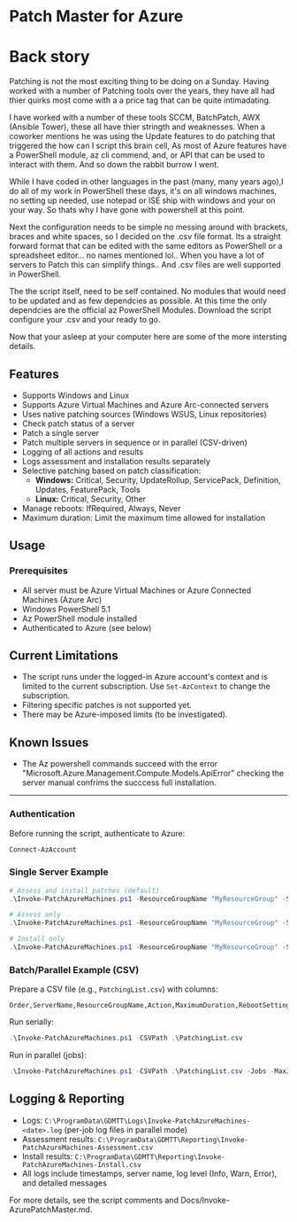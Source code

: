 # Patch Master for Azure

# Back story

Patching is not the most exciting thing to be doing on a Sunday. Having worked with a number of Patching tools over the years, they have all had thier quirks most come with a a price tag that can be quite intimadating. 

I have worked with a number of these tools SCCM, BatchPatch, AWX (Ansible Tower), these all have thier stringth and weaknesses. When a coworker mentions he was using the Update features to do patching that triggered the how can I script this brain cell, As most of Azure features have a PowerShell module, az cli commend, and, or API that can be used to interact with them. And so down the rabbit burrow I went. 

While I have coded in other languages in the past (many, many years ago),I do all of my work in PowerShell these days, it's on all windows machines, no setting up needed, use notepad or ISE ship with windows and your on your way. So thats why I have gone with powershell at this point. 

Next the configuration needs to be simple no messing around with brackets, braces and white spaces, so I decided on the .csv file format. Its a straight forward format that can be edited with the same editors as PowerShell or a spreadsheet editor... no names mentioned lol.. When you have a lot of servers to Patch this can simplify things.. And .csv files are well supported in PowerShell. 

The the script itself, need to be self contained. No modules that would need to be updated and as few dependcies as possible. At this time the only dependcies are the official az PowerShell Modules. Download the script configure your .csv and your ready to go. 

Now that your asleep at your computer here are some of the more intersting details.

## Features

- Supports Windows and Linux
- Supports Azure Virtual Machines and Azure Arc-connected servers
- Uses native patching sources (Windows WSUS, Linux repositories)
- Check patch status of a server
- Patch a single server
- Patch multiple servers in sequence or in parallel (CSV-driven)
- Logging of all actions and results
- Logs assessment and installation results separately
- Selective patching based on patch classification:
  - **Windows:** Critical, Security, UpdateRollup, ServicePack, Definition, Updates, FeaturePack, Tools
  - **Linux:** Critical, Security, Other
- Manage reboots: IfRequired, Always, Never
- Maximum duration: Limit the maximum time allowed for installation

## Usage

### Prerequisites
- All server must be Azure Virtual Machines or Azure Connected Machines (Azure Arc)
- Windows PowerShell 5.1
- Az PowerShell module installed
- Authenticated to Azure (see below)

## Current Limitations

- The script runs under the logged-in Azure account's context and is limited to the current subscription. Use `Set-AzContext` to change the subscription.
- Filtering specific patches is not supported yet.
- There may be Azure-imposed limits (to be investigated).

## Known Issues
- The Az powershell commands succeed with the error 
    "Microsoft.Azure.Management.Compute.Models.ApiError"
    checking the server manual confrims the succcess full installation. 
---

### Authentication
Before running the script, authenticate to Azure:

```powershell
Connect-AzAccount
```

### Single Server Example

```powershell
# Assess and install patches (default)
.\Invoke-PatchAzureMachines.ps1 -ResourceGroupName "MyResourceGroup" -ServerName "MyVM"

# Assess only
.\Invoke-PatchAzureMachines.ps1 -ResourceGroupName "MyResourceGroup" -ServerName "MyVM" -AssessOnly

# Install only
.\Invoke-PatchAzureMachines.ps1 -ResourceGroupName "MyResourceGroup" -ServerName "MyVM" -InstallOnly
```

### Batch/Parallel Example (CSV)

Prepare a CSV file (e.g., `PatchingList.csv`) with columns:

```
Order,ServerName,ResourceGroupName,Action,MaximumDuration,RebootSetting,WindowsClassificationsToInclude,LinuxClassificationsToInclude
```

Run serially:

```powershell
.\Invoke-PatchAzureMachines.ps1 -CSVPath .\PatchingList.csv
```

Run in parallel (jobs):

```powershell
.\Invoke-PatchAzureMachines.ps1 -CSVPath .\PatchingList.csv -Jobs -MaxJobs 3
```

## Logging & Reporting

- Logs: `C:\ProgramData\GDMTT\Logs\Invoke-PatchAzureMachines-<date>.log` (per-job log files in parallel mode)
- Assessment results: `C:\ProgramData\GDMTT\Reporting\Invoke-PatchAzureMachines-Assessment.csv`
- Install results: `C:\ProgramData\GDMTT\Reporting\Invoke-PatchAzureMachines-Install.csv`
- All logs include timestamps, server name, log level (Info, Warn, Error), and detailed messages



For more details, see the script comments and Docs/Invoke-AzurePatchMaster.md.


